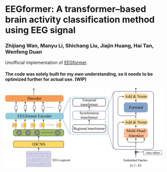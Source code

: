 # EEGformer: A transformer–based brain activity classification method using EEG signal
### Zhijiang Wan, Manyu Li, Shichang Liu, Jiajin Huang, Hai Tan, Wenfeng Duan
Unofficial implementation of [EEGformer](https://doi.org/10.3389/fnins.2023.1148855). 

#### The code was solely built for my own understanding, so it needs to be optimized further for actual use. (WIP)

![Alt text](resources/fnins-17-1148855-g002.jpg)